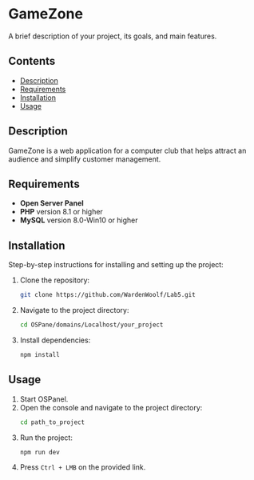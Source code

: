 # GameZone

A brief description of your project, its goals, and main features.

## Contents

- [Description](#description)
- [Requirements](#requirements)
- [Installation](#installation)
- [Usage](#usage)

## Description

GameZone is a web application for a computer club that helps attract an audience and simplify customer management.

## Requirements

- **Open Server Panel**
- **PHP** version 8.1 or higher
- **MySQL** version 8.0-Win10 or higher

## Installation

Step-by-step instructions for installing and setting up the project:

1. Clone the repository:
    ```sh
    git clone https://github.com/WardenWoolf/Lab5.git
    ```
2. Navigate to the project directory:
    ```sh
    cd OSPane/domains/Localhost/your_project
    ```
3. Install dependencies:
    ```sh
    npm install
    ```

## Usage

1. Start OSPanel.
2. Open the console and navigate to the project directory:
    ```sh
    cd path_to_project
    ```
3. Run the project:
    ```sh
    npm run dev
    ```
4. Press `Ctrl + LMB` on the provided link.

